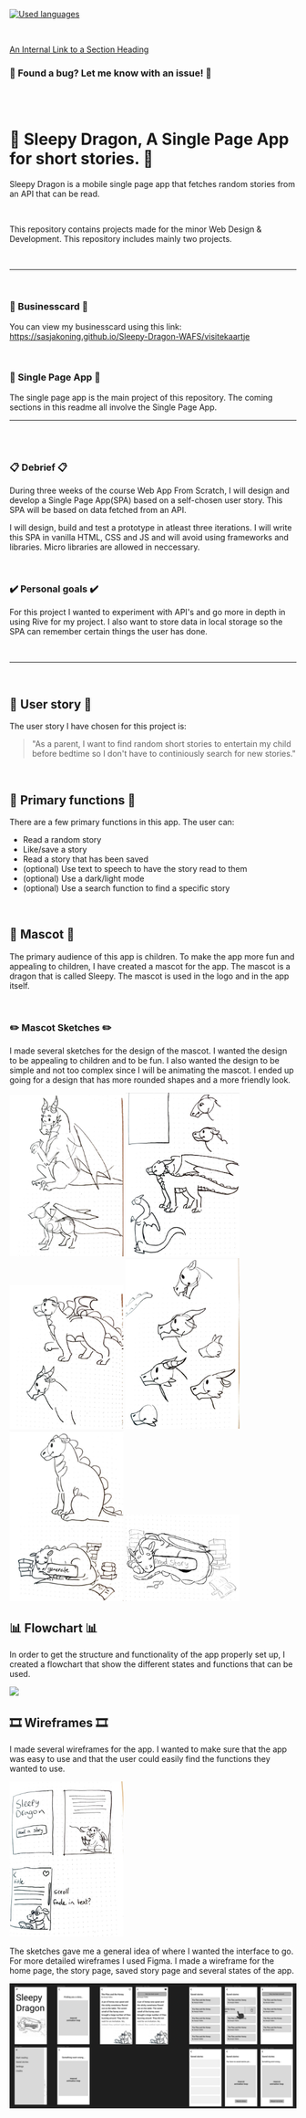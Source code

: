 [![Used languages](https://skillicons.dev/icons?i=js,html,css,figma)](https://skillicons.dev)

<br>

[An Internal Link to a Section Heading](#🪪businesscard🪪)

### 🐛 Found a bug? Let me know with an issue! 🐛

<br>
<br>

# 📖 Sleepy Dragon, A Single Page App for short stories. 📖

Sleepy Dragon is a mobile single page app that fetches random stories from an API that can be read.

<br> 

This repository contains projects made for the minor Web Design & Development. This repository includes mainly two projects.

<br>
<hr>
<br>

### 🪪 Businesscard 🪪
You can view my businesscard using this link:
https://sasjakoning.github.io/Sleepy-Dragon-WAFS/visitekaartje

<br>

### 📱 Single Page App 📱
The single page app is the main project of this repository. The coming sections in this readme all involve the Single Page App.

<hr>
<br>
<br>

### 📋 Debrief 📋

During three weeks of the course Web App From Scratch, I will design and develop a Single Page App(SPA) based on a self-chosen user story. This SPA will be based on data fetched from an API.

I will design, build and test a prototype in atleast three iterations. I will write this SPA in vanilla HTML, CSS and JS and will avoid using frameworks and libraries. Micro libraries are allowed in neccessary.

<br>

### ✔️ Personal goals ✔️

For this project I wanted to experiment with API's and go more in depth in using Rive for my project. I also want to store data in local storage so the SPA can remember certain things the user has done.

<br>
<hr>
<br>



## 👤 User story 👤

The user story I have chosen for this project is:

> "As a parent, I want to find random short stories to entertain my child before bedtime so I don't have to continiously search for new stories."

<br>

## 🤔 Primary functions 🤔

There are a few primary functions in this app. The user can:

- Read a random story
- Like/save a story
- Read a story that has been saved
- (optional) Use text to speech to have the story read to them
- (optional) Use a dark/light mode
- (optional) Use a search function to find a specific story

<br>

## 🐉 Mascot 🐉

The primary audience of this app is children. To make the app more fun and appealing to children, I have created a mascot for the app. The mascot is a dragon that is called Sleepy. The mascot is used in the logo and in the app itself.

<br>

### ✏️ Mascot Sketches ✏️

I made several sketches for the design of the mascot. I wanted the design to be appealing to children and to be fun. I also wanted the design to be simple and not too complex since I will be animating the mascot. I ended up going for a design that has more rounded shapes and a more friendly look.

<img src="images-readme/sketches-1.jpg" width="200">
<img src="images-readme/sketches-2.jpg" width="200">
<img src="images-readme/sketches-3.jpg" width="200">
<img src="images-readme/sketches-4.jpg" width="200">
<img src="images-readme/sketches-5.jpg" width="200">
<img src="images-readme/sketches-6.jpg" width="200">

<br>

## 📊 Flowchart 📊

In order to get the structure and functionality of the app properly set up, I created a flowchart that show the different states and functions that can be used.

<img src="images-readme/flowchart.jpg">

<br>

## 🎞️ Wireframes 🎞️

I made several wireframes for the app. I wanted to make sure that the app was easy to use and that the user could easily find the functions they wanted to use.

<img src="images-readme/wireframes-1.jpg" width="200">

The sketches gave me a general idea of where I wanted the interface to go. For more detailed wireframes I used Figma. I made a wireframe for the home page, the story page, saved story page and several states of the app.

<img src="images-readme/wireframes-2.jpg">


<!-- Add a link to your live demo in Github Pages 🌐-->

<!-- ☝️ replace this description with a description of your own work -->

<!-- replace the code in the /docs folder with your own, so you can showcase your work with GitHub Pages 🌍 -->

<!-- Add a nice poster image here at the end of the week, showing off your shiny frontend 📸 -->

<!-- Maybe a table of contents here? 📚 -->

<!-- How about a section that describes how to install this project? 🤓 -->

<!-- ...but how does one use this project? What are its features 🤔 -->

<!-- What external data source is featured in your project and what are its properties 🌠 -->

<!-- Maybe a checklist of done stuff and stuff still on your wishlist? ✅ -->

<!-- How about a license here? 📜 (or is it a licence?) 🤷 -->
